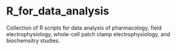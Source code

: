 # R_for_data_analysis
Collection of R scripts for data analysis of pharmacology, field electrophysiology, whole-cell patch clamp electrophysiology, and biochemsitry studies.

